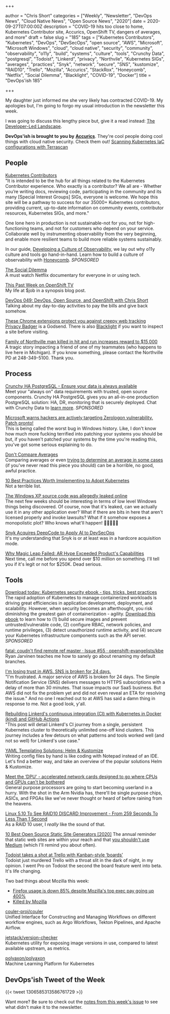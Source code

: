 +++

author = "Chris Short"
categories = ["Weekly", "Newsletter", "DevOps News", "Cloud Native News", "Open Source News", "2020"]
date = 2020-09-27T07:00:00Z
description = "COVID-19 hits too close to home, Kubernetes Contributor site, Accurics, OpenShift TV, dangers of averages, and more"
draft = false
slug = "185"
tags = ["Kubernetes Contributors", "Kubernetes", "DevOps", "DevSecOps", "open source", "AWS", "Microsoft", "Microsoft Windows", "cloud", "cloud native", "security", "community", "observability", "o11y", "build", "systems", "culture", "tools", "Crunchy Data", "postgresql", "Todoist", "Linkerd", "privacy", "Northvile", "Kubernetes SIGs", "averages", "practices", "Snyk", "network", "secure", "SNS", "kustomize", "RAID10", "Trello", "Mozilla", "Accurics", "StackRox", "Honeycomb", "Netflix", "Social Dilemma", "Blacklight", "COVID-19", "Docker"]
title = "DevOps'ish 185"

+++

My daughter just informed me she very likely has contracted COVID-19. My apologies but, I'm going to forgo my usual introduction in the newsletter this week.

I was going to discuss this lengthy piece but, give it a read instead: [The Developer-Led Landscape](https://tylerjewell.substack.com/p/the-developer-led-landscape-20-08-28).

**DevOps'ish is brought to you by** [**Accurics**](https://www.accurics.com/). They're cool people doing cool things with cloud native security. Check them out! [Scanning Kubernetes IaC configurations with Terrascan](https://community.accurics.com/t/scanning-kubernetes-iac-configurations-with-terrascan/51)

## People

[Kubernetes Contributors](https://www.kubernetes.dev/)  
"It is intended to be the hub for all things related to the Kubernetes Contributor experience. Who exactly is a contributor? We all are - Whether you’re writing docs, reviewing code, participating in the community and its many [Special Interest Groups] SIGs, everyone is welcome. We hope this site will be a pathway to success for our 35000+ Kubernetes contributors, providing current, up-to-date information on community events, contributor resources, Kubernetes SIGs, and more."

One lone hero in production is not sustainable-not for you, not for high-functioning teams, and not for customers who depend on your service. Collaborate well by instrumenting observability from the very beginning, and enable more resilient teams to build more reliable systems sustainably.

In our guide, [Developing a Culture of Observability](https://info.honeycomb.io/developing-a-culture-of-observability-devopsish?&utm_source=devopsish&utm_medium=newsletter&utm_campaign=ad&utm_content=developing-a-culture-of-observability-devopsish), we lay out why o11y culture and tools go hand-in-hand. Learn how to build a culture of observability with [Honeycomb](https://ui.honeycomb.io/signup/?&utm_source=devopsish&utm_medium=newsletter&utm_campaign=ad&utm_content=product-signup). *SPONSORED*

[The Social Dilemma](https://www.netflix.com/title/81254224)  
A must watch Netflix documentary for everyone in or using tech.

[This Past Week on OpenShift TV](https://www.openshift.com/blog/this-past-week-on-openshift-tv)  
My life at $job in a synopsis blog post.

[DevOps 049: DevOps, Open Source, and OpenShift with Chris Short](https://devchat.tv/adventures-in-devops/devops-049-devops-open-source-and-openshift-with-chris-short/)  
Talking about my day-to-day activities to pay the bills and give back somehow.

[These Chrome extensions protect you against creepy web tracking](https://www.wired.co.uk/article/chrome-extensions-privacy-ad-tracking-blocker)  
[Privacy Badger](https://privacybadger.org/) is a Godsend. There is also [Blacklight](https://themarkup.org/blacklight) if you want to inspect a site before visiting.

[Family of Northville man killed in hit and run increases reward to $15,000](https://www.fox2detroit.com/video/853147?fbclid=IwAR3Pf_81Cd0dKL_wqyNF-hDLiuTEyKcsdyikzZ3e6CKtLKtZGtnesVNSwrg)  
A tragic story impacting a friend of one of my teammates (who happens to live here in Michigan). If you know something, please contact the Northville PD at 248-349-5100. Thank you.

## Process

[Crunchy HA PostgreSQL - Ensure your data is always available](https://www.crunchydata.com/products/crunchy-high-availability-postgresql/?utm_source=DevOpsish&utm_medium=Week4&utm_campaign=CrunchyHA2)  
Meet your "always on" data requirements with trusted, open source components. Crunchy HA PostgreSQL gives you an all-in-one production PostgreSQL solution: HA, DR, monitoring that is securely deployed. Chat with Crunchy Data to [learn more](https://www.crunchydata.com/products/crunchy-high-availability-postgresql/?utm_source=DevOpsish&utm_medium=Week4&utm_campaign=CrunchyHA2). *SPONSORED*

[Microsoft warns hackers are actively targeting Zerologon vulnerability. Patch pronto!](https://grahamcluley.com/microsoft-warns-hackers-are-actively-targeting-zerologon-vulnerability-patch-pronto/)  
This is being called the worst bug in Windows history. Like, I don't know how much more fucking terrified into patching your systems you should be but, if you haven't patched your systems by the time you're reading this, you've got some serious explaining to do.

[Don't Compare Averages](https://martinfowler.com/articles/dont-compare-averages.html)  
Comparing averages or even [trying to determine an average in some cases](https://www.thestar.com/news/insight/2016/01/16/when-us-air-force-discovered-the-flaw-of-averages.html) (if you've never read this piece you should) can be a horrible, no good, awful practice.

[10 Best Practices Worth Implementing to Adopt Kubernetes](https://containerjournal.com/topics/container-management/10-best-practices-worth-implementing-to-adopt-kubernetes/)  
Not a terrible list.

[The Windows XP source code was allegedly leaked online](https://www.bleepingcomputer.com/news/microsoft/the-windows-xp-source-code-was-allegedly-leaked-online/)  
The next few weeks should be interesting in terms of low level Windows things being discovered. Of course, now that it's leaked, can we actually use it in any other application ever? What if there are bits in here that aren't licensed properly and invoke lawsuits? What if it somehow exposes a monopolistic plot? Who knows what'll happen! 🍿🍿🍿🍿🍿

[Snyk Acquires DeepCode to Apply AI to DevSecOps](https://devops.com/snyk-acquires-deepcode-to-apply-ai-to-devsecops/)  
It's my understanding that Snyk is or at least was in a hardcore acquisition mode.

[Why Magic Leap Failed: AR Hype Exceeded Product's Capabilities](https://www.bloomberg.com/news/features/2020-09-23/why-magic-leap-failed-ar-hype-exceeded-product-s-capabilities)  
Next time, call me before you spend over $10 million on something. I'll tell you if it's legit or not for $250K. Dead serious.

## Tools

[Download today: Kubernetes security ebook - tips, tricks, best practices](https://security.stackrox.com/kubernetes-security-ebook-tips-tricks-best-practices.html?Source=DevOpsish&LSource=DevOpsish)  
The rapid adoption of Kubernetes to manage containerized workloads is driving great efficiencies in application development, deployment, and scalability. However, when security becomes an afterthought, you risk diminishing the greatest gain of containerization - agility. [Download this ebook](https://security.stackrox.com/kubernetes-security-ebook-tips-tricks-best-practices.html?Source=DevOpsish&LSource=DevOpsish) to learn how to (1) build secure images and prevent untrusted/vulnerable code, (2) configure RBAC, network policies, and runtime privileges, (3) detect unauthorized runtime activity, and (4) secure your Kubernetes infrastructure components such as the API server. *SPONSORED*

[fatal: coudn't find remote ref master · Issue #55 · openshift-evangelists/kbe](https://github.com/openshift-evangelists/kbe/issues/55)  
Ryan Jarvinen teaches me how to sanely go about renaming my default branches.

[I'm losing trust in AWS. SNS is broken for 24 days.](https://cloudonaut.io/loosing-trust-in-aws-sns-broken-for-24-days/)  
"I'm frustrated. A major service of AWS is broken for 24 days. The Simple Notification Service (SNS) delivers messages to HTTPS subscriptions with a delay of more than 30 minutes. That issue impacts our SaaS business. But AWS did not fix the problem yet and did not even reveal an ETA for resolving the issue." And no one I reached out to at AWS has said a damn thing in response to me. Not a good look, y'all.

[Rebuilding Linkerd's continuous integration (CI) with Kubernetes in Docker (kind) and GitHub Actions](https://buoyant.io/2020/09/16/linkerds-ci-kubernetes-in-docker-github-actions/)  
"This post will detail Linkerd's CI journey from a single, persistent Kubernetes cluster to theoretically unlimited one-off kind clusters. This journey includes a few detours on what patterns and tools worked well (and not so well) for Linkerd's use case."

[YAML Templating Solutions: Helm & Kustomize](https://www.dex.dev/dex-videos/templating-solutions)  
Writing config files by hand is like coding with Notepad instead of an IDE. Let's find a better way, and take an overview of the popular solutions Helm & Kustomize.

[Meet the ‘DPU' - accelerated network cards designed to go where CPUs and GPUs can't be bothered](https://www.theregister.com/2020/09/25/smartnic_dpu/)  
General purpose processors are going to start becoming userland in a hurry. With the shot in the Arm Nvidia has, there'll be single purpose chips, ASICs, and FPGAs like we've never thought or heard of before raining from the heavens.

[Linux 5.10 To See RAID10 DISCARD Improvement - From 259 Seconds To Less Than 1 Second](https://www.phoronix.com/scan.php?page=news_item&px=Linux-5.10-Faster-RAID10-Trim)  
As a RAID 10 user, I *really* like the sound of that.

[10 Best Open Source Static Site Generators [2020]](https://itsfoss.com/open-source-static-site-generators/)
The annual reminder that static web sites are within your reach and that [you shouldn't use Medium](https://nomedium.dev/) (which I'll remind you about often).

[Todoist takes a shot at Trello with Kanban-style ‘boards’](https://thenextweb.com/plugged/2020/09/23/todoist-takes-a-shot-at-trello-with-kanban-style-boards/)  
Todoist just murdered Trello with a throat slit in the dark of night, in my opinion. I went Pro on Todoist the second the board feature went into beta. It's life changing.

Two bad things about Mozilla this week:  
* [Firefox usage is down 85% despite Mozilla's top exec pay going up 400%](http://calpaterson.com/mozilla.html)  
* [Killed by Mozilla](https://killedbymozilla.com/)

[couler-proj/couler](https://github.com/couler-proj/couler)  
Unified Interface for Constructing and Managing Workflows on different workflow engines, such as Argo Workflows, Tekton Pipelines, and Apache Airflow.

[jetstack/version-checker](https://github.com/jetstack/version-checker)  
Kubernetes utility for exposing image versions in use, compared to latest available upstream, as metrics.

[polyaxon/polyaxon](https://github.com/polyaxon/polyaxon)  
Machine Learning Platform for Kubernetes

## DevOps'ish Tweet of the Week

{{< tweet 1306585313586761729 >}}

Want more? Be sure to check out the [notes from this week's issue](https://github.com/chris-short/devopsish.com/blob/main/content/post/185/notes.md) to see what didn't make it to the newsletter.

